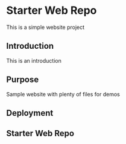 # Starter Web Repo

This is a simple website project

## Introduction
This is an introduction

## Purpose

Sample website with plenty of files for demos

## Deployment

## Starter Web Repo

